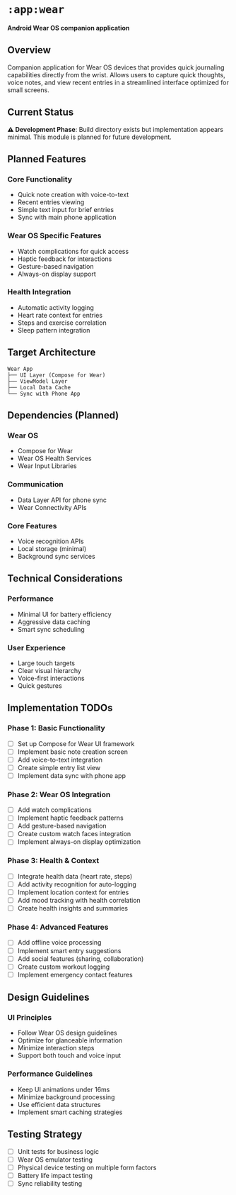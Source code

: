 # `:app:wear`

**Android Wear OS companion application**

## Overview

Companion application for Wear OS devices that provides quick journaling capabilities directly from the wrist. Allows users to capture quick thoughts, voice notes, and view recent entries in a streamlined interface optimized for small screens.

## Current Status

**⚠️ Development Phase**: Build directory exists but implementation appears minimal. This module is planned for future development.

## Planned Features

### Core Functionality
- Quick note creation with voice-to-text
- Recent entries viewing
- Simple text input for brief entries
- Sync with main phone application

### Wear OS Specific Features
- Watch complications for quick access
- Haptic feedback for interactions
- Gesture-based navigation
- Always-on display support

### Health Integration
- Automatic activity logging
- Heart rate context for entries
- Steps and exercise correlation
- Sleep pattern integration

## Target Architecture

```
Wear App
├── UI Layer (Compose for Wear)
├── ViewModel Layer
├── Local Data Cache
└── Sync with Phone App
```

## Dependencies (Planned)

### Wear OS
- Compose for Wear
- Wear OS Health Services
- Wear Input Libraries

### Communication
- Data Layer API for phone sync
- Wear Connectivity APIs

### Core Features
- Voice recognition APIs
- Local storage (minimal)
- Background sync services

## Technical Considerations

### Performance
- Minimal UI for battery efficiency
- Aggressive data caching
- Smart sync scheduling

### User Experience
- Large touch targets
- Clear visual hierarchy
- Voice-first interactions
- Quick gestures

## Implementation TODOs

### Phase 1: Basic Functionality
- [ ] Set up Compose for Wear UI framework
- [ ] Implement basic note creation screen
- [ ] Add voice-to-text integration
- [ ] Create simple entry list view
- [ ] Implement data sync with phone app

### Phase 2: Wear OS Integration
- [ ] Add watch complications
- [ ] Implement haptic feedback patterns
- [ ] Add gesture-based navigation
- [ ] Create custom watch faces integration
- [ ] Implement always-on display optimization

### Phase 3: Health & Context
- [ ] Integrate health data (heart rate, steps)
- [ ] Add activity recognition for auto-logging
- [ ] Implement location context for entries
- [ ] Add mood tracking with health correlation
- [ ] Create health insights and summaries

### Phase 4: Advanced Features
- [ ] Add offline voice processing
- [ ] Implement smart entry suggestions
- [ ] Add social features (sharing, collaboration)
- [ ] Create custom workout logging
- [ ] Implement emergency contact features

## Design Guidelines

### UI Principles
- Follow Wear OS design guidelines
- Optimize for glanceable information
- Minimize interaction steps
- Support both touch and voice input

### Performance Guidelines
- Keep UI animations under 16ms
- Minimize background processing
- Use efficient data structures
- Implement smart caching strategies

## Testing Strategy

- [ ] Unit tests for business logic
- [ ] Wear OS emulator testing
- [ ] Physical device testing on multiple form factors
- [ ] Battery life impact testing
- [ ] Sync reliability testing